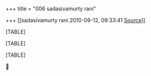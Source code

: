 +++
title = "006 sadasivamurty rani"

+++
[[sadasivamurty rani	2010-09-12, 09:33:41 [Source](https://groups.google.com/g/bvparishat/c/-U8B5T0EiSc)]]



[TABLE]

[TABLE]

[TABLE]



